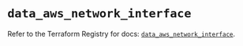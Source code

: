 # `data_aws_network_interface`

Refer to the Terraform Registry for docs: [`data_aws_network_interface`](https://registry.terraform.io/providers/hashicorp/aws/6.9.0/docs/data-sources/network_interface).
